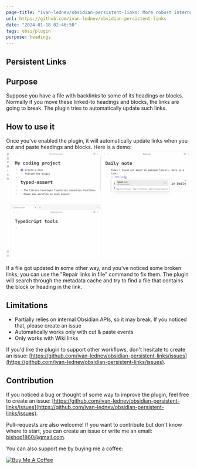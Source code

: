```yaml
---
page-title: "ivan-lednev/obsidian-persistent-links: More robust internal links for Obsidian!"
url: https://github.com/ivan-lednev/obsidian-persistent-links
date: "2024-01-18 02:46:50"
tags: obsi/plugin
purpose: headings
---
```


## Persistent Links

## Purpose

Suppose you have a file with backlinks to some of its headings or blocks. Normally if you move these linked-to headings and blocks, the links are going to break. The plugin tries to automatically update such links.

## How to use it

Once you've enabled the plugin, it will automatically update links when you cut and paste headings and blocks. Here is a demo: [![](https://github.com/ivan-lednev/obsidian-persistent-links/raw/master/persistent-links-demo.gif)](https://github.com/ivan-lednev/obsidian-persistent-links/blob/master/persistent-links-demo.gif)

If a file got updated in some other way, and you've noticed some broken links, you can use the "Repair links in file" command to fix them. The plugin will search through the metadata cache and try to find a file that contains the block or heading in the link.

## Limitations

-   Partially relies on internal Obsidian APIs, so it may break. If you noticed that, please create an issue
-   Automatically works only with cut & paste events
-   Only works with Wiki links

If you'd like the plugin to support other workflows, don't hesitate to create an issue: [https://github.com/ivan-lednev/obsidian-persistent-links/issues](https://github.com/ivan-lednev/obsidian-persistent-links/issues).

## Contribution

If you noticed a bug or thought of some way to improve the plugin, feel free to create an issue: [https://github.com/ivan-lednev/obsidian-persistent-links/issues](https://github.com/ivan-lednev/obsidian-persistent-links/issues).

Pull-requests are also welcome! If you want to contribute but don't know where to start, you can create an issue or write me an email: [bishop1860@gmail.com](mailto:bishop1860@gmail.com).

You can also support me by buying me a coffee:

[![Buy Me A Coffee](https://camo.githubusercontent.com/cace41b0afc90c68d0207e2bd809ee121f9ff4f72ac032e8ced972aee7adbb23/68747470733a2f2f63646e2e6275796d6561636f666665652e636f6d2f627574746f6e732f76322f64656661756c742d79656c6c6f772e706e67)](https://www.buymeacoffee.com/machineelf)